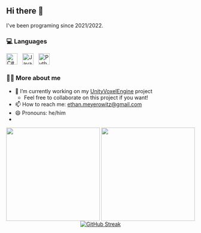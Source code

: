 ## Hi there 👋

I've been programing since 2021/2022.

### 💻 Languages
<img align="left" alt="C#" width="30px" style="padding-right:10px;" src="https://cdn.jsdelivr.net/gh/devicons/devicon@latest/icons/csharp/csharp-original.svg" />
<img align="left" alt="Java" width="30px" style="padding-right:10px;" src="https://cdn.jsdelivr.net/gh/devicons/devicon@latest/icons/java/java-original.svg" />
<img align="left" alt="Python" width="30px" style="padding-right:10px;" src="https://cdn.jsdelivr.net/gh/devicons/devicon@latest/icons/python/python-original.svg" />
<br />

#
### 👨‍💻 More about me
- 🔭 I’m currently working on my [UnityVoxelEngine](https://github.com/BloodyFish/UnityVoxelEngine) project
    * Feel free to collaborate on this project if you want!
- 📫 How to reach me: ethan.meyerowitz@gmail.com
- 😄 Pronouns: he/him
- 
<div align="center">
<img style="vertical-align: middle;" height="250em" src="https://github-readme-stats.vercel.app/api?username=BloodyFish&theme=github_dark&hide_border=true&border_radius=10" />
<img style="vertical-align: middle;" height="250em" src="https://github-readme-stats.vercel.app/api/top-langs?username=BloodyFish&theme=github_dark&hide_border=true&border_radius=10" />
<a href="https://git.io/streak-stats"><img src="https://github-readme-streak-stats.herokuapp.com?user=BloodyFIsh&theme=github_dark_dimmed&hide_border=true&border_radius=10" alt="GitHub Streak" /></a>
</div>
